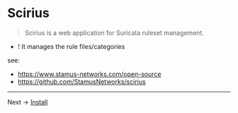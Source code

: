 # Scirius

> Scirius is a web application for Suricata ruleset management.

 * ! It manages the rule files/categories

see:

 * https://www.stamus-networks.com/open-source
 *  https://github.com/StamusNetworks/scirius

----
Next -> [Install](install.md)
